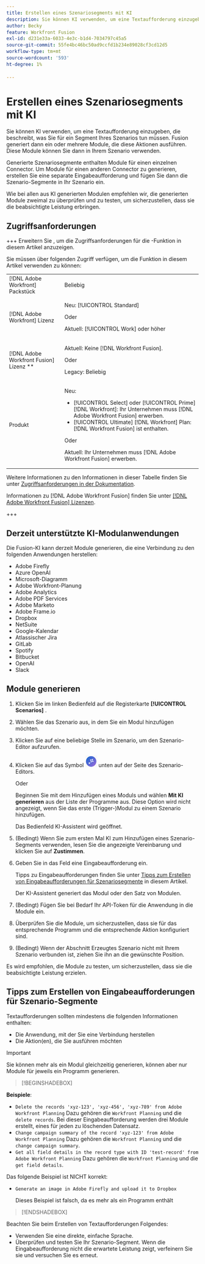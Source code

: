 ```yaml
---
title: Erstellen eines Szenariosegments mit KI
description: Sie können KI verwenden, um eine Textaufforderung einzugeben, die beschreibt, was Sie für ein Segment Ihres Szenarios tun müssen. Fusion generiert dann ein oder mehrere Module, die diese Aktionen ausführen. Diese Module können Sie dann in Ihrem Szenario verwenden.
author: Becky
feature: Workfront Fusion
exl-id: d231e33a-6033-4e3c-b1d4-7034797c45a5
source-git-commit: 55fe4bc46bc50ad9ccfd1b234e89028cf3cd12d5
workflow-type: tm+mt
source-wordcount: '593'
ht-degree: 1%

---
```


# Erstellen eines Szenariosegments mit KI

<!--DO NOT DELETE - linked through CSH-->

<!--Check if this is in GA before repo goes live. If not, hide this article.-->

<!--Check if they need to have signed the rider and stuff-->

Sie können KI verwenden, um eine Textaufforderung einzugeben, die beschreibt, was Sie für ein Segment Ihres Szenarios tun müssen. Fusion generiert dann ein oder mehrere Module, die diese Aktionen ausführen. Diese Module können Sie dann in Ihrem Szenario verwenden.

Generierte Szenariosegmente enthalten Module für einen einzelnen Connector. Um Module für einen anderen Connector zu generieren, erstellen Sie eine separate Eingabeaufforderung und fügen Sie dann die Szenario-Segmente in Ihr Szenario ein.

Wie bei allen aus KI generierten Modulen empfehlen wir, die generierten Module zweimal zu überprüfen und zu testen, um sicherzustellen, dass sie die beabsichtigte Leistung erbringen.

## Zugriffsanforderungen

+++ Erweitern Sie , um die Zugriffsanforderungen für die -Funktion in diesem Artikel anzuzeigen.

Sie müssen über folgenden Zugriff verfügen, um die Funktion in diesem Artikel verwenden zu können:

<table style="table-layout:auto">
 <col> 
 <col> 
 <tbody> 
  <tr> 
   <td role="rowheader">[!DNL Adobe Workfront] Packstück</td> 
   <td> <p>Beliebig</p> </td> 
  </tr> 
  <tr data-mc-conditions=""> 
   <td role="rowheader">[!DNL Adobe Workfront] Lizenz</td> 
   <td> <p>Neu: [!UICONTROL Standard]</p><p>Oder</p><p>Aktuell: [!UICONTROL Work] oder höher</p> </td> 
  </tr> 
  <tr> 
   <td role="rowheader">[!DNL Adobe Workfront Fusion] Lizenz **</td> 
   <td>
   <p>Aktuell: Keine [!DNL Workfront Fusion].</p>
   <p>Oder</p>
   <p>Legacy: Beliebig </p>
   </td> 
  </tr> 
  <tr> 
   <td role="rowheader">Produkt</td> 
   <td>
   <p>Neu:</p> <ul><li>[!UICONTROL Select] oder [!UICONTROL Prime] [!DNL Workfront]: Ihr Unternehmen muss [!DNL Adobe Workfront Fusion] erwerben.</li><li>[!UICONTROL Ultimate] [!DNL Workfront] Plan: [!DNL Workfront Fusion] ist enthalten.</li></ul>
   <p>Oder</p>
   <p>Aktuell: Ihr Unternehmen muss [!DNL Adobe Workfront Fusion] erwerben.</p>
   </td> 
  </tr>
 </tbody> 
</table>

Weitere Informationen zu den Informationen in dieser Tabelle finden Sie unter [Zugriffsanforderungen in der Dokumentation](/help/workfront-fusion/references/licenses-and-roles/access-level-requirements-in-documentation.md).

Informationen zu [!DNL Adobe Workfront Fusion] finden Sie unter [[!DNL Adobe Workfront Fusion] Lizenzen](/help/workfront-fusion/set-up-and-manage-workfront-fusion/licensing-operations-overview/license-automation-vs-integration.md).

+++

## Derzeit unterstützte KI-Modulanwendungen

Die Fusion-KI kann derzeit Module generieren, die eine Verbindung zu den folgenden Anwendungen herstellen:

* Adobe Firefly
* Azure OpenAI
* Microsoft-Diagramm
* Adobe Workfront-Planung
* Adobe Analytics
* Adobe PDF Services
* Adobe Marketo
* Adobe Frame.io
* Dropbox
* NetSuite
* Google-Kalendar
* Atlassischer Jira
* GitLab
* Spotify
* Bitbucket
* OpenAI
* Slack

## Module generieren

1. Klicken Sie im linken Bedienfeld auf die Registerkarte **[!UICONTROL Scenarios]** .
1. Wählen Sie das Szenario aus, in dem Sie ein Modul hinzufügen möchten.
1. Klicken Sie auf eine beliebige Stelle im Szenario, um den Szenario-Editor aufzurufen.
1. Klicken Sie auf das Symbol ![Mit KI generieren](assets/generate-with-ai-icon-beta.png) unten auf der Seite des Szenario-Editors.

   Oder

   Beginnen Sie mit dem Hinzufügen eines Moduls und wählen **Mit KI generieren** aus der Liste der Programme aus. Diese Option wird nicht angezeigt, wenn Sie das erste (Trigger-)Modul zu einem Szenario hinzufügen.

   Das Bedienfeld KI-Assistent wird geöffnet.
1. (Bedingt) Wenn Sie zum ersten Mal KI zum Hinzufügen eines Szenario-Segments verwenden, lesen Sie die angezeigte Vereinbarung und klicken Sie auf **Zustimmen**.
1. Geben Sie in das Feld eine Eingabeaufforderung ein.

   Tipps zu Eingabeaufforderungen finden Sie unter [Tipps zum Erstellen von Eingabeaufforderungen für Szenariosegmente](#tips-for-creating-prompts-for-scenario-segments) in diesem Artikel.

   Der KI-Assistent generiert das Modul oder den Satz von Modulen.
1. (Bedingt) Fügen Sie bei Bedarf Ihr API-Token für die Anwendung in die Module ein.
1. Überprüfen Sie die Module, um sicherzustellen, dass sie für das entsprechende Programm und die entsprechende Aktion konfiguriert sind.
1. (Bedingt) Wenn der Abschnitt Erzeugtes Szenario nicht mit Ihrem Szenario verbunden ist, ziehen Sie ihn an die gewünschte Position.

Es wird empfohlen, die Module zu testen, um sicherzustellen, dass sie die beabsichtigte Leistung erzielen.

## Tipps zum Erstellen von Eingabeaufforderungen für Szenario-Segmente

Textaufforderungen sollten mindestens die folgenden Informationen enthalten:

* Die Anwendung, mit der Sie eine Verbindung herstellen
* Die Aktion(en), die Sie ausführen möchten

>[!IMPORTANT]
>
>Sie können mehr als ein Modul gleichzeitig generieren, können aber nur Module für jeweils ein Programm generieren.

>[!BEGINSHADEBOX]

**Beispiele**:

* `Delete the records 'xyz-123', 'xyz-456', 'xyz-789' from Adobe Workfront Planning`
Dazu gehören die `Workfront Planning` und die `delete records`. Bei dieser Eingabeaufforderung werden drei Module erstellt, eines für jeden zu löschenden Datensatz.
* `Change campaign summary of the record 'xyz-123' from Adobe Workfront Planning`
Dazu gehören die `Workfront Planning` und die `change campaign summary`.
* `Get all field details in the record type with ID 'test-record' from Adobe Workfront Planning`
Dazu gehören die `Workfront Planning` und die `get field details`.

Das folgende Beispiel ist NICHT korrekt:

* `Generate an image in Adobe Firefly and upload it to Dropbox`

  Dieses Beispiel ist falsch, da es mehr als ein Programm enthält

>[!ENDSHADEBOX]

Beachten Sie beim Erstellen von Textaufforderungen Folgendes:

* Verwenden Sie eine direkte, einfache Sprache.
* Überprüfen und testen Sie Ihr Szenario-Segment. Wenn die Eingabeaufforderung nicht die erwartete Leistung zeigt, verfeinern Sie sie und versuchen Sie es erneut.

